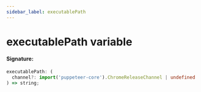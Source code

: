```yaml
---
sidebar_label: executablePath
---
```


# executablePath variable

#### Signature:

```typescript
executablePath: (
  channel?: import('puppeteer-core').ChromeReleaseChannel | undefined
) => string;
```
